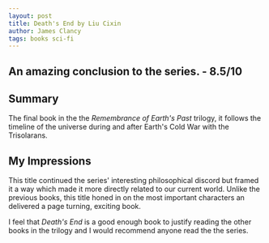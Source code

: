 ```yaml
---
layout: post
title: Death's End by Liu Cixin
author: James Clancy
tags: books sci-fi
---
```


## An amazing conclusion to the series. - 8.5/10

## Summary

The final book in the the _Remembrance of Earth's Past_ trilogy, it follows the timeline of the universe during and after Earth's Cold War with the Trisolarans.

## My Impressions

This title continued the series' interesting philosophical discord but framed it a way which made it more directly related to our current world. Unlike the previous books, this title honed in on the most important characters an delivered a page turning, exciting book.

I feel that _Death's End_ is a good enough book to justify reading the other books in the trilogy and I would recommend anyone read the the series.